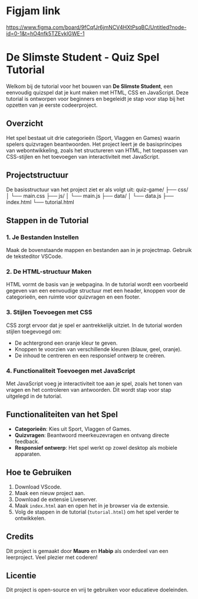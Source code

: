 # Figjam link

https://www.figma.com/board/9fCqfJr6jmNCV4HXtPsqBC/Untitled?node-id=0-1&t=hO4nfk5TZEvklGWE-1

# De Slimste Student - Quiz Spel Tutorial

Welkom bij de tutorial voor het bouwen van **De Slimste Student**, een eenvoudig quizspel dat je kunt maken met HTML, CSS en JavaScript. Deze tutorial is ontworpen voor beginners en begeleidt je stap voor stap bij het opzetten van je eerste codeerproject.

## Overzicht

Het spel bestaat uit drie categorieën (Sport, Vlaggen en Games) waarin spelers quizvragen beantwoorden. Het project leert je de basisprincipes van webontwikkeling, zoals het structureren van HTML, het toepassen van CSS-stijlen en het toevoegen van interactiviteit met JavaScript.

## Projectstructuur

De basisstructuur van het project ziet er als volgt uit:
quiz-game/ ├── css/ │ └── main.css ├── js/ │ └── main.js ├── data/ │ └── data.js ├── index.html └── tutorial.html

## Stappen in de Tutorial

### 1. Je Bestanden Instellen

Maak de bovenstaande mappen en bestanden aan in je projectmap. Gebruik de teksteditor VSCode.

### 2. De HTML-structuur Maken

HTML vormt de basis van je webpagina. In de tutorial wordt een voorbeeld gegeven van een eenvoudige structuur met een header, knoppen voor de categorieën, een ruimte voor quizvragen en een footer.

### 3. Stijlen Toevoegen met CSS

CSS zorgt ervoor dat je spel er aantrekkelijk uitziet. In de tutorial worden stijlen toegevoegd om:

- De achtergrond een oranje kleur te geven.
- Knoppen te voorzien van verschillende kleuren (blauw, geel, oranje).
- De inhoud te centreren en een responsief ontwerp te creëren.

### 4. Functionaliteit Toevoegen met JavaScript

Met JavaScript voeg je interactiviteit toe aan je spel, zoals het tonen van vragen en het controleren van antwoorden. Dit wordt stap voor stap uitgelegd in de tutorial.

## Functionaliteiten van het Spel

- **Categorieën**: Kies uit Sport, Vlaggen of Games.
- **Quizvragen**: Beantwoord meerkeuzevragen en ontvang directe feedback.
- **Responsief ontwerp**: Het spel werkt op zowel desktop als mobiele apparaten.

## Hoe te Gebruiken

1. Download VScode.
2. Maak een nieuw project aan.
3. Download de extensie Liveserver.
4. Maak `index.html` aan en open het in je browser via de extensie.
5. Volg de stappen in de tutorial (`tutorial.html`) om het spel verder te ontwikkelen.

## Credits

Dit project is gemaakt door **Mauro** en **Habip** als onderdeel van een leerproject. Veel plezier met coderen!

## Licentie

Dit project is open-source en vrij te gebruiken voor educatieve doeleinden.
